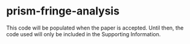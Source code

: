 # prism-fringe-analysis

This code will be populated when the paper is accepted. Until then, the code used will only be included in the Supporting Information.

